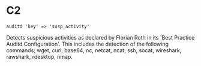 # C2

`auditd 'key' => 'susp_activity'`

Detects suspicious activities as declared by Florian Roth in its 'Best Practice Auditd Configuration'. This includes the detection of the following commands; wget, curl, base64, nc, netcat, ncat, ssh, socat, wireshark, rawshark, rdesktop, nmap.

